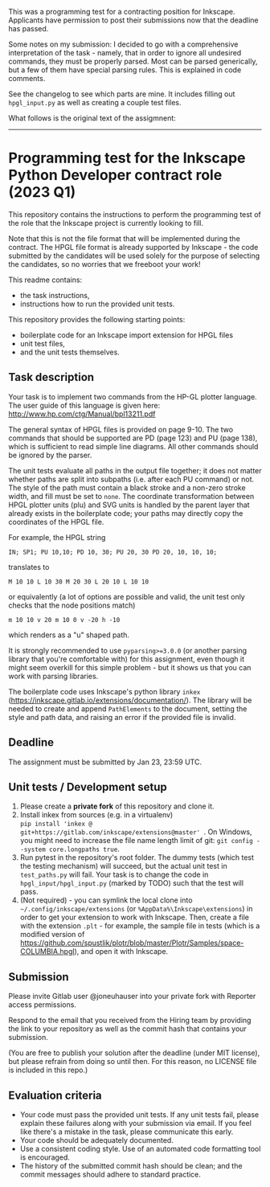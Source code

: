 This was a programming test for a contracting position for Inkscape. Applicants have permission to post their submissions now that the deadline has passed.

Some notes on my submission: I decided to go with a comprehensive interpretation of the task - namely, that in order to ignore all undesired commands, they must be properly parsed. Most can be parsed generically, but a few of them have special parsing rules. This is explained in code comments.

See the changelog to see which parts are mine. It includes filling out `hpgl_input.py` as well as creating a couple test files.

What follows is the original text of the assigmnent:

---

# Programming test for the Inkscape Python Developer contract role (2023 Q1)

This repository contains the instructions to perform the programming test of the role that the Inkscape project is currently looking to fill.

Note that this is not the file format that will be implemented during the contract. The HPGL file format is already supported by Inkscape - the code submitted by the candidates will be used solely for the purpose of selecting the candidates, so no worries that we freeboot your work!

This readme contains:
 * the task instructions,
 * instructions how to run the provided unit tests.

This repository provides the following starting points:
 * boilerplate code for an Inkscape import extension for HPGL files
 * unit test files,
 * and the unit tests themselves.

## Task description

Your task is to implement two commands from the HP-GL plotter language. The user guide of this language is given here: http://www.hp.com/ctg/Manual/bpl13211.pdf

The general syntax of HPGL files is provided on page 9-10. The two commands that should be supported are PD (page 123) and PU (page 138), which is sufficient to read simple line diagrams. All other commands should be ignored by the parser.

The unit tests evaluate all paths in the output file together; it does not matter whether paths are split into subpaths (i.e. after each PU command) or not. The style of the path must contain a black stroke and a non-zero stroke width, and fill must be set to `none`. The coordinate transformation between HPGL plotter units (plu) and SVG units is handled by the parent layer that already exists in the boilerplate code; your paths may directly copy the coordinates of the HPGL file.

For example, the HPGL string

`IN; SP1; PU 10,10; PD 10, 30; PU 20, 30 PD 20, 10, 10, 10;`

translates to 

`M 10 10 L 10 30 M 20 30 L 20 10 L 10 10`

or equivalently (a lot of options are possible and valid, the unit test only checks that the node positions match)

`m 10 10 v 20 m 10 0 v -20 h -10`

which renders as a "u" shaped path.

It is strongly recommended to use `pyparsing>=3.0.0` (or another parsing library that you're comfortable with) for this assignment, even though it might seem overkill for this simple problem - but it shows us that you can work with parsing libraries.

The boilerplate code uses Inkscape's python library `inkex` (https://inkscape.gitlab.io/extensions/documentation/). The library will be needed to create and append `PathElements` to the document, setting the style and path data, and raising an error if the provided file is invalid.

## Deadline

The assignment must be submitted by Jan 23, 23:59 UTC.

## Unit tests / Development setup

1. Please create a **private fork** of this repository and clone it. 
1. Install inkex from sources (e.g. in a virtualenv) <br> `pip install 'inkex @ git+https://gitlab.com/inkscape/extensions@master' `. On Windows, you might need to increase the file name length limit of git: `git config --system core.longpaths true`.
1. Run pytest in the repository's root folder. The dummy tests (which test the testing mechanism) will succeed, but the actual unit test in `test_paths.py` will fail. Your task is to change the code in `hpgl_input/hpgl_input.py` (marked by TODO) such that the test will pass.
1. (Not required) - you can symlink the local clone into `~/.config/inkscape/extensions` (or `%AppData%\Inkscape\extensions`) in order to get your extension to work with Inkscape. Then, create a file with the extension `.plt` - for example, the sample file in tests (which is a modified version of https://github.com/spustlik/plotr/blob/master/Plotr/Samples/space-COLUMBIA.hpgl), and open it with Inkscape.
## Submission

Please invite Gitlab user @joneuhauser into your private fork with Reporter access permissions.

Respond to the email that you received from the Hiring team by providing the link to your repository as well as the commit hash that contains your submission. 

(You are free to publish your solution after the deadline (under MIT license), but please refrain from doing so until then. For this reason, no LICENSE file is included in this repo.)

## Evaluation criteria

* Your code must pass the provided unit tests. If any unit tests fail, please explain these failures along with your submission via email. If you feel like there's a mistake in the task, please communicate this early.
* Your code should be adequately documented.
* Use a consistent coding style. Use of an automated code formatting tool is encouraged.
* The history of the submitted commit hash should be clean; and the commit messages should adhere to standard practice.
